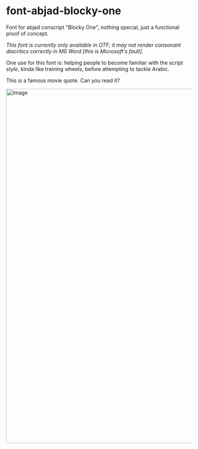 # font-abjad-blocky-one
Font for abjad conscript "Blocky One", nothing special, just a functional proof of concept.

_This font is currently only available in OTF; it may not render consonant diacritics correctly in MS Word [this is Microsoft's fault]._

One use for this font is: helping people to become familiar with the script _style_, kinda like training wheels, before attempting to tackle Arabic.

This is a famous movie quote. Can you read it?

<img width="1467" height="960" alt="image" src="https://github.com/user-attachments/assets/4007f161-8ebd-4250-98f9-4902ec2f0fe0" />
